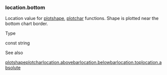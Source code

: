 ### location.bottom

Location value for [plotshape](#fun_plotshape), [plotchar](#fun_plotchar) functions. Shape is plotted near the bottom chart border.

Type

const string

See also

[plotshape](#fun_plotshape)[plotchar](#fun_plotchar)[location.abovebar](#const_location.abovebar)[location.belowbar](#const_location.belowbar)[location.top](#const_location.top)[location.absolute](#const_location.absolute)
